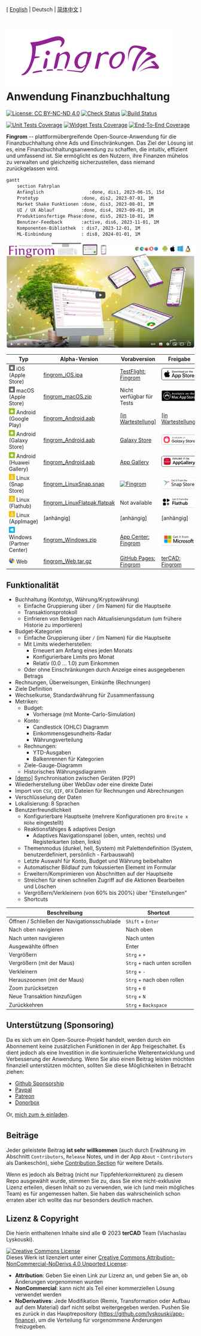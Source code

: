 [ [English](./README.md) | Deutsch | [简体中文](./README_zh-CN.md) ]

# ![Fingrom Logo](./docs/design-flow/logo/main.svg) Anwendung Finanzbuchhaltung
[![License: CC BY-NC-ND 4.0](https://img.shields.io/badge/License-CC_BY--NC--ND_4.0-lightgrey.svg)](https://creativecommons.org/licenses/by-nc-nd/4.0/) 
[![Check Status](https://github.com/lyskouski/app-finance/actions/workflows/push_to_main.yml/badge.svg?branch=main)](https://github.com/lyskouski/app-finance/actions/workflows/push_to_main.yml)
[![Build Status](https://github.com/lyskouski/app-finance/actions/workflows/build.yml/badge.svg)](https://github.com/lyskouski/app-finance/actions/workflows/build.yml)

[![Unit Tests Coverage](https://lyskouski.github.io/app-finance/coverage/unit_coverage_badge.svg)](https://github.com/lyskouski/app-finance/tree/main/test/unit/)
[![Widget Tests Coverage](https://lyskouski.github.io/app-finance/coverage/widget_coverage_badge.svg)](https://github.com/lyskouski/app-finance/tree/main/test/widget)
[![End-To-End Coverage](https://lyskouski.github.io/app-finance/coverage/e2e_coverage_badge.svg)](https://github.com/lyskouski/app-finance/tree/main/test/e2e)

**Fingrom** -- plattformübergreifende Open-Source-Anwendung für die Finanzbuchhaltung ohne Ads und Einschränkungen. Das 
Ziel der Lösung ist es, eine Finanzbuchhaltungsanwendung zu schaffen, die intuitiv, effizient und umfassend ist. Sie 
ermöglicht es den Nutzern, ihre Finanzen mühelos zu verwalten und gleichzeitig sicherzustellen, dass niemand 
zurückgelassen wird.

```mermaid
gantt
    section Fahrplan
    Anfänglich                 :done, dis1, 2023-06-15, 15d
    Prototyp                :done, dis2, 2023-07-01, 1M
    Market Shake Funktionen :done, dis3, 2023-08-01, 1M
    UI / UX Ablauf          :done, dis4, 2023-09-01, 1M
    Produktionsfertige Phase:done, dis5, 2023-10-01, 1M
    Benutzer-Feedback       :active, dis6, 2023-11-01, 1M
    Komponenten-Bibliothek  : dis7, 2023-12-01, 1M
    ML-Einbindung           : dis8, 2024-01-01, 1M
```

[![Watch the video](./docs/marketing-flow/presentation_video.png)](https://youtu.be/7hVGHYNzlQU)


| Typ                      | Alpha-Version         | Vorabversion                  | Freigabe                      |
| ------------------------ | ----------------------| ----------------------------- | ----------------------------- |
| ![Apple](./docs/design-flow/icons/apple.png) iOS (Apple Store)        | [fingrom_iOS.ipa](https://github.com/lyskouski/app-finance/releases/latest) | [TestFlight: Fingrom](https://testflight.apple.com/join/93ECy9ZB) | [![iOS Apple Store](./docs/design-flow/badges/ios.png)](https://apps.apple.com/us/app/fingrom/id6463955600) |
| ![Apple](./docs/design-flow/icons/apple.png) macOS (Apple Store)      | [fingrom_macOS.zip](https://github.com/lyskouski/app-finance/releases/latest) | Nicht verfügbar für Tests | [![macOS Apple Store](./docs/design-flow/badges/macos.png)](https://apps.apple.com/us/app/fingrom/id6463955600) |
| ![Android](./docs/design-flow/icons/android.png) Android (Google Play)    | [fingrom_Android.aab](https://github.com/lyskouski/app-finance/releases/latest) | [[in Wartestellung]](https://github.com/lyskouski/app-finance/issues/129) | [[in Wartestellung]](https://github.com/lyskouski/app-finance/issues/129) |
| ![Android](./docs/design-flow/icons/android.png) Android (Galaxy Store)   | [fingrom_Android.aab](https://github.com/lyskouski/app-finance/releases/latest) | [Galaxy Store](https://galaxystore.samsung.com/detail/com.tercad.fingrom) | [![Fingrom](./docs/design-flow/badges/galaxy-store.png)](https://galaxy.store/apFinance) |
| ![Android](./docs/design-flow/icons/android.png) Android (Huawei Gallery) | [fingrom_Android.aab](https://github.com/lyskouski/app-finance/releases/latest) | [App Gallery](https://appgallery.huawei.com/#/app/C109437079) | [![App Gallery](./docs/design-flow/badges/huawei.png)](https://appgallery.huawei.com/#/app/C109437079) |
| ![Linux](./docs/design-flow/icons/linux.png) Linux (Snap Store)       | [fingrom_LinuxSnap.snap](https://github.com/lyskouski/app-finance/releases/latest) | [![Fingrom](https://snapcraft.io/fingrom/badge.svg)](https://snapcraft.io/fingrom) | [![Snapcraft: Fingrom](./docs/design-flow/badges/snap-store.png)](https://snapcraft.io/fingrom) |
| ![Linux](./docs/design-flow/icons/linux.png) Linux (Flathub)          | [fingrom_LinuxFlatpak.flatpak](https://github.com/lyskouski/app-finance/releases/latest)  | Not available | [ ![Flathub: Fingrom](./docs/design-flow/badges/flathub.png) ](https://flathub.org/apps/com.tercad.fingrom) |
| ![Linux](./docs/design-flow/icons/linux.png) Linux (AppImage)         | [anhängig] | [anhängig] | [anhängig] |
| ![Windows](./docs/design-flow/icons/windows.png) Windows (Partner Center) | [fingrom_Windows.zip](https://github.com/lyskouski/app-finance/releases/latest) | [App Center: Fingrom](https://appcenter.ms/orgs/terCAD/apps/Fingrom) | [![Microsoft Store](./docs/design-flow/badges/windows.png)](https://apps.microsoft.com/detail/fingrom/9NNPDJ2ST0HV) |
| ![Web Browsers](./docs/design-flow/icons/web.png) Web                      | [fingrom_Web.tar.gz](https://github.com/lyskouski/app-finance/releases/latest) | [GitHub Pages: Fingrom](https://lyskouski.github.io/app-finance/) | [terCAD: Fingrom](https://tercad.com/app/finance/index.html) |


## Funktionalität
- Buchhaltung (Kontotyp, Währung/Kryptowährung)
  - Einfache Gruppierung über `/` (im Namen) für die Hauptseite
  - Transaktionsprotokoll
  - Einfrieren von Beträgen nach Aktualisierungsdatum (um frühere Historie zu importieren)
- Budget-Kategorien
  - Einfache Gruppierung über `/` (im Namen) für die Hauptseite
  - Mit Limits wiederherstellen:
    - Erneuert am Anfang eines jeden Monats
    - Konfigurierbare Limits pro Monat
    - Relativ (0.0 ... 1.0) zum Einkommen
  - Oder ohne Einschränkungen durch Anzeige eines ausgegebenen Betrags
- Rechnungen, Überweisungen, Einkünfte (Rechnungen)
- Ziele Definition
- Wechselkurse, Standardwährung für Zusammenfassung
- Metriken: 
  - Budget:
    - Vorhersage (mit Monte-Carlo-Simulation)
  - Konto:
    - Candlestick (OHLC) Diagramm
    - Einkommensgesundheits-Radar
    - Währungsverteilung
  - Rechnungen:
    - YTD-Ausgaben
    - Balkenrennen für Kategorien
  - Ziele-Gauge-Diagramm
  - Historisches Währungsdiagramm
- [[demo]](https://youtu.be/RccQ8JpfJs4) Synchronisation zwischen Geräten (P2P)
- Wiederherstellung über WebDav oder eine direkte Datei
- Import von `CSV`, `QIF`, `OFX` Dateien für Rechnungen und Abrechnungen
- Verschlüsselung der Daten
- Lokalisierung: 8 Sprachen
- Benutzerfreundlichkeit
  - Konfigurierbare Hauptseite (mehrere Konfigurationen pro `Breite x Höhe` eingestellt)
  - Reaktionsfähiges & adaptives Design
    - Adaptives Navigationspanel (oben, unten, rechts) und Registerkarten (oben, links)
  - Themenmodus (dunkel, hell, System) mit Palettendefinition (System, benutzerdefiniert, persönlich - Farbauswahl)
  - Letzte Auswahl für Konto, Budget und Währung beibehalten
  - Automatischer Bildlauf zum fokussierten Element im Formular
  - Erweitern/Komprimieren von Abschnitten auf der Hauptseite
  - Streichen für einen schnellen Zugriff auf die Aktionen Bearbeiten und Löschen
  - Vergrößern/Verkleinern (von 60% bis 200%) über "Einstellungen"
  - Shortcuts

| Beschreibung                        | Shortcut                       |
| ----------------------------------- | ------------------------------ |
| Öffnen / Schließen der Navigationsschublade | `Shift` + `Enter`      |
| Nach oben navigieren                | Nach oben                      |
| Nach unten navigieren               | Nach unten                     |
| Ausgewählte öffnen                  | Enter                          |
| Vergrößern                          | `Strg` + `+`                   |
| Vergrößern (mit der Maus)           | `Strg` + nach unten scrollen   |
| Verkleinern                         | `Strg` + `-`                   |
| Herauszoomen (mit der Maus)         | `Strg` + nach oben rollen      |
| Zoom zurücksetzen                   | `Strg` + `0`                   |
| Neue Transaktion hinzufügen         | `Strg` + `N`                   |
| Zurückkehren                        | `Strg` + `Backspace`           |
<!--
| Selektiertes Element bearbeiten     | `Strg` + `E`                   |
| Ausgewählten Eintrag löschen        | `Strg` + `D`                   |
-->

## Unterstützung (Sponsoring)

Da es sich um ein Open-Source-Projekt handelt, werden durch ein Abonnement keine zusätzlichen Funktionen in der App 
freigeschaltet. Es dient jedoch als eine Investition in die kontinuierliche Weiterentwicklung und Verbesserung der 
Anwendung. Wenn Sie also einen Beitrag leisten möchten finanziell unterstützen möchten, sollten Sie diese Möglichkeiten 
in Betracht ziehen:

* [Github Sponsorship](https://github.com/users/lyskouski/sponsorship)
* [Paypal](https://www.paypal.me/terCAD)
* [Patreon](https://www.patreon.com/terCAD)
* [Donorbox](https://donorbox.org/tercad)

Or, [mich zum :coffee: einladen](https://www.buymeacoffee.com/lyskouski).

## Beiträge

Jeder geleistete Beitrag **ist sehr willkommen** (auch durch Erwähnung im Abschnitt `Contributors`, `Release` Notes, 
und in der App `About` - `Contributors` als Dankeschön), siehe [Contribution Section](./CONTRIBUTING_de.md) für weitere 
Details.

Wenn es jedoch als Beitrag (nicht nur Tippfehlerkorrekturen) zu diesem Repo ausgewählt wurde, stimmen Sie zu, dass Sie 
eine nicht-exklusive Lizenz erteilen, diesen Inhalt so zu verwenden, wie ich (und mein mögliches Team) es für angemessen 
halten. Sie haben das wahrscheinlich schon erraten aber ich wollte das nur besonders deutlich machen.

## Lizenz & Copyright

Die hierin enthaltenen Inhalte sind alle &copy; 2023 **terCAD** Team (Viachaslau Lyskouski).

<a rel="license" href="http://creativecommons.org/licenses/by-nc-nd/4.0/"><img alt="Creative Commons License" style="border-width:0" src="https://i.creativecommons.org/l/by-nc-nd/4.0/88x31.png" /></a><br />Dieses Werk ist lizenziert unter einer <a rel="license" href="http://creativecommons.org/licenses/by-nc-nd/4.0/">Creative Commons Attribution-NonCommercial-NoDerivs 4.0 Unported License</a>:
- **Attribution**: Geben Sie einen Link zur Lizenz an, und geben Sie an, ob Änderungen vorgenommen wurden
- **NonCommercial**: kann nicht als Teil einer kommerziellen Lösung verwendet werden
- **NoDerivatives**: Jede Modifikation (Remix, Transformation oder Aufbau auf dem Material) darf nicht selbst 
  weitergegeben werden. Pushen Sie es zurück in das Hauptrepository (https://github.com/lyskouski/app-finance), um die 
  Verteilung für vorgenommene Änderungen freizugeben.
